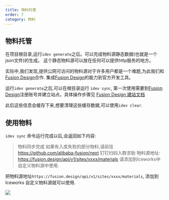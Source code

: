```yaml
---
title: 物料托管
order: 7
category: 物料
---
```


## 物料托管

在项目根目录,运行`idev generate`之后。可以完成物料源静态数据(也就是一个json文件)的生成。
这个静态物料源可以放在任何可以提供http服务的地方。

实际中,我们发现,提供公网可访问的物料源对于许多用户都是一个难题,为此我们和[Fusion Design](https://fusion.design)合作. 集成[Fusion Design](https://fusion.design)的能力到官方开发工具。


运行`idev generate`之后,可以在根目录运行 `idev sync`, 第一次使用需要到[Fusion Design](https://fusion.design)注册账号并建立站点。具体操作步骤见
[Fusion Design 建站文档](https://fusion.design/help.html#dev-create-site)

此后这些信息会缓存下来,想要清理这些缓存数据,可以使用`idev clear`.

## 使用物料
 `idev sync` 命令运行完成以后,会返回如下内容:
 
> 物料同步完成
> 如果有入库失败的部分物料,请前往 https://github.com/alibaba-fusion/next 钉钉扫码入群求助
> 物料源地址: https://fusion.design/api/v1/sites/xxxx/materials
> 请添加到Iceworks中自定义物料源中使用. 

把物料源地址`https://fusion.design/api/v1/sites/xxxx/materials`, 添加到Iceworks 自定义物料源就可以使用.

![](https://img.alicdn.com/tfs/TB1o4AyxXzqK1RjSZFCXXbbxVXa-1740-1200.png)



